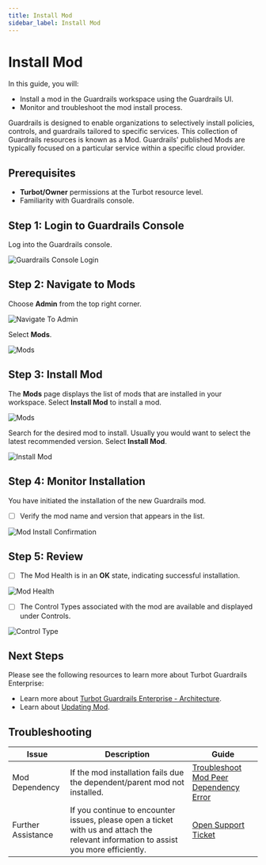 ```yaml
---
title: Install Mod
sidebar_label: Install Mod
---
```


# Install Mod

In this guide, you will:
- Install a mod in the Guardrails workspace using the Guardrails UI.
- Monitor and troubleshoot the mod install process.

Guardrails is designed to enable organizations to selectively install policies, controls, and guardrails tailored to specific services. This collection of Guardrails resources is known as a Mod. Guardrails' published Mods are typically focused on a particular service within a specific cloud provider.

## Prerequisites

- **Turbot/Owner** permissions at the Turbot resource level.
- Familiarity with Guardrails console.

## Step 1: Login to Guardrails Console

Log into the Guardrails console.

![Guardrails Console Login](/images/docs/guardrails/guides/hosting-guardrails/installation/install-mod/guardrails-console-login.png)

## Step 2: Navigate to Mods

Choose **Admin** from the top right corner.

![Navigate To Admin](/images/docs/guardrails/guides/hosting-guardrails/installation/install-mod/guardrails-navigate-admin-panel.png)

Select **Mods**.

![Mods](/images/docs/guardrails/guides/hosting-guardrails/installation/install-mod/guardrails-navigate-mods.png)

## Step 3: Install Mod

The **Mods** page displays the list of mods that are installed in your workspace. Select **Install Mod** to install a mod.

![Mods](/images/docs/guardrails/guides/hosting-guardrails/installation/install-mod/guardrails-mod-install.png)

Search for the desired mod to install. Usually you would want to select the latest recommended version. Select **Install Mod**.

![Install Mod](/images/docs/guardrails/guides/hosting-guardrails/installation/install-mod/guardrails-install-mod-action.png)

## Step 4: Monitor Installation

You have initiated the installation of the new Guardrails mod.

- [ ] Verify the mod name and version that appears in the list.

![Mod Install Confirmation](/images/docs/guardrails/guides/hosting-guardrails/installation/install-mod/guardrails-mod-install-verify.png)

## Step 5: Review

- [ ] The Mod Health is in an **OK** state, indicating successful installation.

![Mod Health](/images/docs/guardrails/guides/hosting-guardrails/installation/install-mod/guardrails-installed-mod-health.png)

- [ ] The Control Types associated with the mod are available and displayed under Controls.

![Control Type](/images/docs/guardrails/guides/hosting-guardrails/installation/install-mod/guardrails-control-type-verify.png)

## Next Steps

Please see the following resources to learn more about Turbot Guardrails Enterprise:

- Learn more about [Turbot Guardrails Enterprise - Architecture](/guardrails/docs/enterprise/architecture).
- Learn about [Updating Mod](/guardrails/docs/enterprise/updating-stacks/mod-update).

## Troubleshooting

| Issue                                      | Description                                                                                                                                                                                                 | Guide                                |
|----------------------------------------------|-------------------------------------------------------------------------------------------------------------------------------------------------------------------------------------------------------------------|-----------------------------------------------------|
| Mod Dependency               | If the mod installation fails due the dependent/parent mod not installed.                                           | [Troubleshoot Mod Peer Dependency Error](/guardrails/docs/guides/hosting-guardrails/troubleshooting/peer-mod-dependency-error#peer-mod-dependency-error)                            |
| Further Assistance                       | If you continue to encounter issues, please open a ticket with us and attach the relevant information to assist you more efficiently.                                                 | [Open Support Ticket](https://support.turbot.com)   |